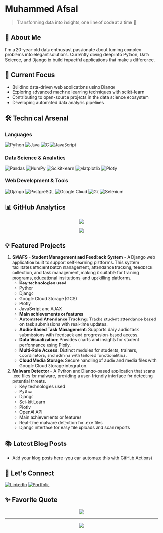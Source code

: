 # Muhammed Afsal
> Transforming data into insights, one line of code at a time 🚀

## 👋 About Me
I'm a 20-year-old data enthusiast passionate about turning complex problems into elegant solutions. Currently diving deep into Python, Data Science, and Django to build impactful applications that make a difference.

## 🎯 Current Focus
- Building data-driven web applications using Django
- Exploring advanced machine learning techniques with scikit-learn
- Contributing to open-source projects in the data science ecosystem
- Developing automated data analysis pipelines

## 🛠️ Technical Arsenal
### Languages
![Python](https://img.shields.io/badge/python-3670A0?style=for-the-badge&logo=python&logoColor=ffdd54)
![Java](https://img.shields.io/badge/java-%23ED8B00.svg?style=for-the-badge&logo=openjdk&logoColor=white)
![C](https://img.shields.io/badge/c-%2300599C.svg?style=for-the-badge&logo=c&logoColor=white)
![JavaScript](https://img.shields.io/badge/JavaScript-F7DF1E.svg?style=for-the-badge&logo=JavaScript&logoColor=black)

### Data Science & Analytics
![Pandas](https://img.shields.io/badge/pandas-%23150458.svg?style=for-the-badge&logo=pandas&logoColor=white)
![NumPy](https://img.shields.io/badge/numpy-%23013243.svg?style=for-the-badge&logo=numpy&logoColor=white)
![Scikit-learn](https://img.shields.io/badge/scikit--learn-%23F7931E.svg?style=for-the-badge&logo=scikit-learn&logoColor=white)
![Matplotlib](https://img.shields.io/badge/Matplotlib-%23ffffff.svg?style=for-the-badge&logo=Matplotlib&logoColor=black)
![Plotly](https://img.shields.io/badge/Plotly-%233F4F75.svg?style=for-the-badge&logo=plotly&logoColor=white)

### Web Development & Tools
![Django](https://img.shields.io/badge/django-%23092E20.svg?style=for-the-badge&logo=django&logoColor=white)
![PostgreSQL](https://img.shields.io/badge/postgres-%23316192.svg?style=for-the-badge&logo=postgresql&logoColor=white)
![Google Cloud](https://img.shields.io/badge/GoogleCloud-%234285F4.svg?style=for-the-badge&logo=google-cloud&logoColor=white)
![Git](https://img.shields.io/badge/git-%23F05033.svg?style=for-the-badge&logo=git&logoColor=white)
![Selenium](https://img.shields.io/badge/-selenium-%43B02A?style=for-the-badge&logo=selenium&logoColor=white)

## 📊 GitHub Analytics
<p align="center">
  <img src="https://github-readme-streak-stats.herokuapp.com/?user=AfsalAfzz-Pro&theme=tokyonight&hide_border=true" />
</p>

<p align="center">
  <img src="https://github-readme-stats.vercel.app/api/top-langs/?username=AfsalAfzz-Pro&theme=tokyonight&hide_border=true&include_all_commits=true&count_private=true&layout=compact" />
</p>

## 💡 Featured Projects
1. **SMAFS - Student Management and Feedback System** - A Django web application built to support self-learning platforms. This system facilitates efficient batch management, attendance tracking, feedback collection, and task management, making it suitable for training programs, educational institutions, and upskilling platforms.
   - **Key technologies used**
    - Python
    - Django
    - Google Cloud Storage (GCS)
    - Plotly
    - JavaScript and AJAX
   - **Main achievements or features**
    - **Automated Attendance Tracking**: Tracks student attendance based on task submissions with real-time updates.
    - **Audio-Based Task Management**: Supports daily audio task submissions with feedback and progression-based access.
    - **Data Visualization**: Provides charts and insights for student performance using Plotly.
    - **Multi-Role Access**: Distinct modules for students, trainers, coordinators, and admins with tailored functionalities.
    - **Cloud Media Storage**: Secure handling of audio and media files with Google Cloud Storage integration.
2. **Malware Detector** - A Python and Django-based application that scans .exe files for malware, providing a user-friendly interface for detecting potential threats.
   - Key technologies used
    - Python
    - Django
    - Sci-kit Learn
    - Plotly
    - OpenAI API
   - Main achievements or features
    - Real-time malware detection for .exe files
    - Django interface for easy file uploads and scan reports


## 📚 Latest Blog Posts
<!-- BLOG-POST-LIST:START -->
- Add your blog posts here (you can automate this with GitHub Actions)
<!-- BLOG-POST-LIST:END -->

## 🤝 Let's Connect
[![LinkedIn](https://img.shields.io/badge/LinkedIn-%230077B5.svg?style=for-the-badge&logo=linkedin&logoColor=white)](https://www.linkedin.com/in/muhammed-afsal-5ba11b288/)
[![Portfolio](https://img.shields.io/badge/Portfolio-%23000000.svg?style=for-the-badge&logo=firefox&logoColor=#FF7139)](https://your-portfolio-url-here)

## ✨ Favorite Quote
<p align="center">
  <img src="https://quotes-github-readme.vercel.app/api?type=horizontal&theme=tokyonight" />
</p>

---
<p align="center">
  <img src="https://komarev.com/ghpvc/?username=AfsalAfzz-Pro&color=blueviolet&style=flat-square">
</p>
